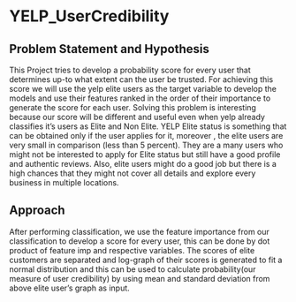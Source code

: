# YELP_UserCredibility

## Problem Statement and Hypothesis
This Project tries to develop a probability score for every user that determines up-to what extent can the user
be trusted. For achieving this score we will use the yelp elite users as the target variable to develop the models and use
their features ranked in the order of their importance to generate the score for each user.
Solving this problem is interesting because our score will be different and useful even when yelp already classifies
it’s users as Elite and Non Elite. YELP Elite status is something that can be obtained only if the user applies for it,
moreover , the elite users are very small in comparison (less than 5 percent). They are a many users who might not be
interested to apply for Elite status but still have a good profile and authentic reviews. Also, elite users might do a good
job but there is a high chances that they might not cover all details and explore every business in multiple locations.

## Approach
After performing classification, we use the feature importance from our classification to develop a score for every user,
this can be done by dot product of feature imp and respective variables. The scores of elite customers are separated
and log-graph of their scores is generated to fit a normal distribution and this can be used to calculate probability(our
measure of user credibility) by using mean and standard deviation from above elite user’s graph as input.
